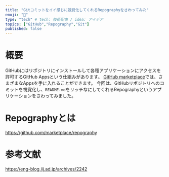```yaml
---
title: "Gitコミットをイイ感じに視覚化してくれるRepographyをさわってみた"
emoji: "🐁"
type: "tech" # tech: 技術記事 / idea: アイデア
topics: ["GitHub","Repography","Git"]
published: false
---
```


# 概要
GitHubにはリポジトリにインストールして各種アプリケーションにアクセスを許可するGitHub Appsという仕組みがあります。
[GitHub marketplace](https://github.com/marketplace)では、さまざまなAppsを手に入れることができます。
今回は、GitHubリポジトリへのコミットを視覚化し、`README.md`をリッチなにしてくれるRepographyというアプリケーションをさわってみました。

# Repographyとは
https://github.com/marketplace/repography





# 参考文献
https://eng-blog.iij.ad.jp/archives/2242